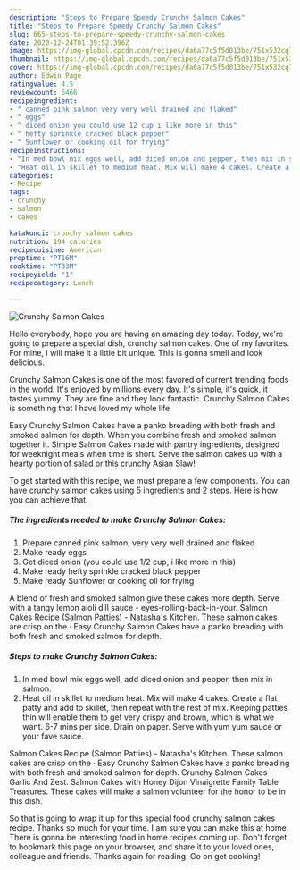 ```yaml
---
description: "Steps to Prepare Speedy Crunchy Salmon Cakes"
title: "Steps to Prepare Speedy Crunchy Salmon Cakes"
slug: 665-steps-to-prepare-speedy-crunchy-salmon-cakes
date: 2020-12-24T01:39:52.396Z
image: https://img-global.cpcdn.com/recipes/da6a77c5f5d013be/751x532cq70/crunchy-salmon-cakes-recipe-main-photo.jpg
thumbnail: https://img-global.cpcdn.com/recipes/da6a77c5f5d013be/751x532cq70/crunchy-salmon-cakes-recipe-main-photo.jpg
cover: https://img-global.cpcdn.com/recipes/da6a77c5f5d013be/751x532cq70/crunchy-salmon-cakes-recipe-main-photo.jpg
author: Edwin Page
ratingvalue: 4.5
reviewcount: 6466
recipeingredient:
- " canned pink salmon very very well drained and flaked"
- " eggs"
- " diced onion you could use 12 cup i like more in this"
- " hefty sprinkle cracked black pepper"
- " Sunflower or cooking oil for frying"
recipeinstructions:
- "In med bowl mix eggs well, add diced onion and pepper, then mix in salmon."
- "Heat oil in skillet to medium heat. Mix will make 4 cakes. Create a flat patty and add to skillet, then repeat with the rest of mix. Keeping patties thin will enable them to get very crispy and brown, which is what we want. 6-7 mins per side. Drain on paper. Serve with yum yum sauce or your fave sauce."
categories:
- Recipe
tags:
- crunchy
- salmon
- cakes

katakunci: crunchy salmon cakes 
nutrition: 194 calories
recipecuisine: American
preptime: "PT16M"
cooktime: "PT33M"
recipeyield: "1"
recipecategory: Lunch

---
```



![Crunchy Salmon Cakes](https://img-global.cpcdn.com/recipes/da6a77c5f5d013be/751x532cq70/crunchy-salmon-cakes-recipe-main-photo.jpg)

Hello everybody, hope you are having an amazing day today. Today, we're going to prepare a special dish, crunchy salmon cakes. One of my favorites. For mine, I will make it a little bit unique. This is gonna smell and look delicious.

Crunchy Salmon Cakes is one of the most favored of current trending foods in the world. It's enjoyed by millions every day. It's simple, it's quick, it tastes yummy. They are fine and they look fantastic. Crunchy Salmon Cakes is something that I have loved my whole life.

Easy Crunchy Salmon Cakes have a panko breading with both fresh and smoked salmon for depth. When you combine fresh and smoked salmon together it. Simple Salmon Cakes made with pantry ingredients, designed for weeknight meals when time is short. Serve the salmon cakes up with a hearty portion of salad or this crunchy Asian Slaw!


To get started with this recipe, we must prepare a few components. You can have crunchy salmon cakes using 5 ingredients and 2 steps. Here is how you can achieve that.

<!--inarticleads1-->

##### The ingredients needed to make Crunchy Salmon Cakes:

1. Prepare  canned pink salmon, very very well drained and flaked
1. Make ready  eggs
1. Get  diced onion (you could use 1/2 cup, i like more in this)
1. Make ready  hefty sprinkle cracked black pepper
1. Make ready  Sunflower or cooking oil for frying


A blend of fresh and smoked salmon give these cakes more depth. Serve with a tangy lemon aioli dill sauce - eyes-rolling-back-in-your. Salmon Cakes Recipe (Salmon Patties) - Natasha&#39;s Kitchen. These salmon cakes are crisp on the · Easy Crunchy Salmon Cakes have a panko breading with both fresh and smoked salmon for depth. 

<!--inarticleads2-->

##### Steps to make Crunchy Salmon Cakes:

1. In med bowl mix eggs well, add diced onion and pepper, then mix in salmon.
1. Heat oil in skillet to medium heat. Mix will make 4 cakes. Create a flat patty and add to skillet, then repeat with the rest of mix. Keeping patties thin will enable them to get very crispy and brown, which is what we want. 6-7 mins per side. Drain on paper. Serve with yum yum sauce or your fave sauce.


Salmon Cakes Recipe (Salmon Patties) - Natasha&#39;s Kitchen. These salmon cakes are crisp on the · Easy Crunchy Salmon Cakes have a panko breading with both fresh and smoked salmon for depth. Crunchy Salmon Cakes Garlic And Zest. Salmon Cakes with Honey Dijon Vinaigrette Family Table Treasures. These cakes will make a salmon volunteer for the honor to be in this dish. 

So that is going to wrap it up for this special food crunchy salmon cakes recipe. Thanks so much for your time. I am sure you can make this at home. There is gonna be interesting food in home recipes coming up. Don't forget to bookmark this page on your browser, and share it to your loved ones, colleague and friends. Thanks again for reading. Go on get cooking!
